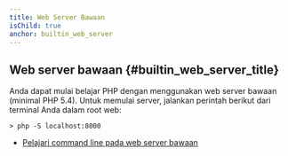 ```yaml
---
title: Web Server Bawaan
isChild: true
anchor: builtin_web_server
---
```


## Web server bawaan {#builtin_web_server_title}

Anda dapat mulai belajar PHP dengan menggunakan web server bawaan (minimal PHP 5.4). Untuk memulai server, jalankan perintah berikut dari terminal Anda dalam root web:

    > php -S localhost:8000

* [Pelajari command line pada web server bawaan][cli-server]

[cli-server]: http://www.php.net/manual/en/features.commandline.webserver.php
